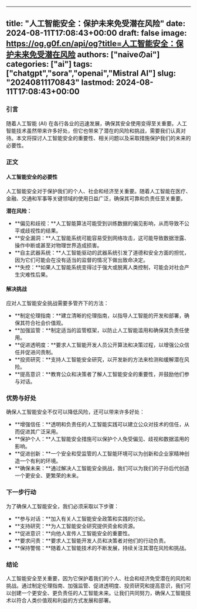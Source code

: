 
---
title: "人工智能安全：保护未来免受潜在风险"
date: 2024-08-11T17:08:43+00:00
draft: false
image: https://og.g0f.cn/api/og?title=人工智能安全：保护未来免受潜在风险
authors: ["naiveのai"]
categories: ["ai"]
tags: ["chatgpt","sora","openai","Mistral AI"]
slug: "20240811170843"
lastmod: 2024-08-11T17:08:43+00:00
---
### 引言

随着人工智能 (AI) 在各行各业的迅速发展，确保其安全使用变得至关重要。人工智能技术虽然带来许多好处，但它也带来了潜在的风险和挑战，需要我们认真对待。本文将探讨人工智能安全的重要性、相关问题以及采取措施保护我们的未来的必要性。

### 正文

#### 人工智能安全的必要性

人工智能安全对于保护我们的个人、社会和经济至关重要。随着人工智能在医疗、金融、交通和军事等关键领域的使用日益广泛，确保其可靠和负责任至关重要。

**潜在风险：**

* **偏见和歧视：**人工智能算法可能受到训练数据的偏见影响，从而导致不公平或歧视性的结果。
* **安全漏洞：**人工智能系统可能容易受到网络攻击，这可能导致数据泄露、操作中断或甚至对物理世界造成损害。
* **自主武器系统：**人工智能驱动的武器系统引发了道德和安全方面的担忧，因为它们可能会在没有适当的监督的情况下做出致命决定。
* **失控：**如果人工智能系统变得过于强大或脱离人类控制，可能会对社会产生灾难性后果。

#### 解决挑战

应对人工智能安全挑战需要多管齐下的方法：

* **制定伦理指南：**建立清晰的伦理指南，以指导人工智能的开发和部署，确保其符合社会价值观。
* **加强监管：**制定适当的监管框架，以防止人工智能滥用和确保其负责任使用。
* **促进透明度：**要求人工智能开发人员公开算法和决策过程，以增强公众信任并促进问责制。
* **投资研究：**支持人工智能安全研究，以开发新的方法来检测和缓解潜在风险。
* **提高意识：**教育公众和决策者了解人工智能安全的重要性，并鼓励他们参与对话。

### 优势与好处

确保人工智能安全不仅可以降低风险，还可以带来许多好处：

* **增强信任：**透明和负责任的人工智能实践可以建立公众对技术的信任，从而促进其广泛采用。
* **保护个人：**人工智能安全措施可以保护个人免受偏见、歧视和数据滥用的影响。
* **促进创新：**一个安全和受监管的人工智能环境可以为创新和企业家精神创造一个有利的环境。
* **确保未来：**通过解决人工智能安全挑战，我们可以为我们的子孙后代创造一个更安全、更繁荣的未来。

### 下一步行动

为了确保人工智能安全，我们必须采取以下步骤：

* **参与对话：**加入有关人工智能安全政策和实践的讨论。
* **支持研究：**为人工智能安全研究提供资金和资源。
* **促进意识：**向他人宣传人工智能安全的重要性。
* **要求问责：**要求人工智能开发人员和决策者对他们的行动负责。
* **保持警惕：**随着人工智能技术的不断发展，持续关注其潜在风险和挑战。

### 结论

人工智能安全至关重要，因为它保护着我们的个人、社会和经济免受潜在的风险和挑战。通过制定伦理指南、加强监管、促进透明度、投资研究和提高意识，我们可以创建一个更安全、更负责任的人工智能未来。让我们共同努力，确保人工智能技术以符合人类价值观和利益的方式发展和部署。